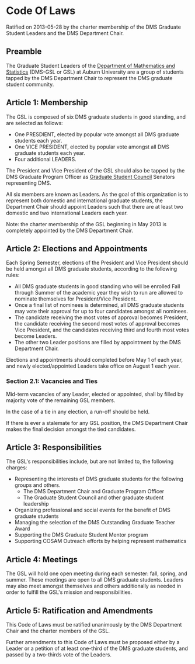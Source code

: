 Code Of Laws
===================

Ratified on 2013-05-28 by the charter membership of the DMS Graduate Student Leaders and the DMS Department Chair.

## Preamble

The Graduate Student Leaders of the [Department of Mathematics and Statistics](http://www.auburn.edu/cosam/departments/math/) (DMS-GSL or GSL) at Auburn University are a group of students tapped by the DMS Department Chair to represent the DMS graduate student community.

## Article 1: Membership

The GSL is composed of six DMS graduate students in good standing, and are selected as follows:

* One PRESDIENT, elected by popular vote amongst all DMS graduate students each year.
* One VICE PRESIDENT, elected by popular vote amongst all DMS graduate students each year.
* Four additional LEADERS.

The President and Vice President of the GSL should also be tapped by the DMS Graduate Program Officer as [Graduate Student Council](http://www.auburn.edu/gsc/) Senators representing DMS.

All six members are known as Leaders. As the goal of this organization is to represent both domestic and international graduate students, the Department Chair should appoint Leaders such that there are at least two domestic and two international Leaders each year.

Note: the charter membership of the GSL beginning in May 2013 is completely appointed by the DMS Department Chair.

## Article 2: Elections and Appointments

Each Spring Semester, elections of the President and Vice President should be held amongst all DMS graduate students, according to the following rules:

* All DMS graduate students in good standing who will be enrolled Fall through Summer of the academic year they wish to run are allowed to nominate themselves for President/Vice President.
* Once a final list of nominees is determined, all DMS graduate students may vote their approval for up to four candidates amongst all nominees.
* The candidate receiving the most votes of approval becomes President, the candidate receiving the second most votes of approval becomes Vice President, and the candidates receiving third and fourth most votes become Leaders.
* The other two Leader positions are filled by appointment by the DMS Department Chair.

Elections and appointments should completed before May 1 of each year, and newly elected/appointed Leaders take office on August 1 each year.

### Section 2.1: Vacancies and Ties

Mid-term vacancies of any Leader, elected or appointed, shall by filled by majority vote of the remaining GSL members.

In the case of a tie in any election, a run-off should be held.

If there is ever a stalemate for any GSL position, the DMS Department Chair makes the final decision amongst the tied candidates.

## Article 3: Responsibilities

The GSL's responsibilities include, but are not limited to, the following charges:

* Representing the interests of DMS graduate students for the following groups and others.
    - The DMS Department Chair and Graduate Program Officer
    - The Graduate Student Council and other graduate student leadership
* Organizing professional and social events for the benefit of DMS graduate students
* Managing the selection of the DMS Outstanding Graduate Teacher Award
* Supporting the DMS Graduate Student Mentor program
* Supporting COSAM Outreach efforts by helping represent mathematics

## Article 4: Meetings

The GSL will hold one open meeting during each semester: fall, spring, and summer. These meetings are open to all DMS graduate students. Leaders may also meet amongst themselves and others additionally as needed in order to fulfill the GSL's mission and responsibilities.

## Article 5: Ratification and Amendments

This Code of Laws must be ratified unanimously by the DMS Department Chair and the charter members of the GSL.

Further amendments to this Code of Laws must be proposed either by a Leader or a petition of at least one-third of the DMS graduate students, and passed by a two-thirds vote of the Leaders.
